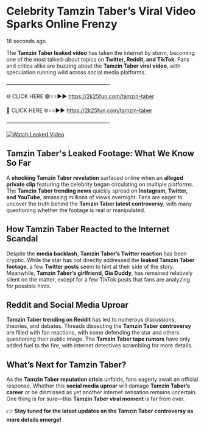 # Celebrity Tamzin Taber’s Viral Video Sparks Online Frenzy

18 seconds ago

The **Tamzin Taber leaked video** has taken the internet by storm, becoming one of the most talked-about topics on **Twitter, Reddit, and TikTok**. Fans and critics alike are buzzing about the **Tamzin Taber viral video**, with speculation running wild across social media platforms.

———————————————————-

🌐 CLICK HERE 🟢==►► https://2k25fun.com/tamzin-taber

🔴 CLICK HERE 🌐==►► https://2k25fun.com/tamzin-taber

———————————————————-

[![Watch Leaked Video](https://miro.medium.com/v2/resize:fit:828/format:webp/1*cilzJN44JGOrTw9NJCrNHA.gif "Watch Leaked Video")](https://2k25fun.com/tamzin-taber)

## **Tamzin Taber's Leaked Footage: What We Know So Far**  
A **shocking Tamzin Taber revelation** surfaced online when an **alleged private clip** featuring the celebrity began circulating on multiple platforms. The **Tamzin Taber trending news** quickly spread on **Instagram, Twitter, and YouTube**, amassing millions of views overnight. Fans are eager to uncover the truth behind the **Tamzin Taber latest controversy**, with many questioning whether the footage is real or manipulated.  

## **How Tamzin Taber Reacted to the Internet Scandal**  
Despite the **media backlash**, **Tamzin Taber’s Twitter reaction** has been cryptic. While the star has not directly addressed the **leaked Tamzin Taber footage**, a few **Twitter posts** seem to hint at their side of the story. Meanwhile, **Tamzin Taber’s girlfriend, Gia Duddy**, has remained relatively silent on the matter, except for a few TikTok posts that fans are analyzing for possible hints.  

## **Reddit and Social Media Uproar**  
**Tamzin Taber trending on Reddit** has led to numerous discussions, theories, and debates. Threads dissecting the **Tamzin Taber controversy** are filled with fan reactions, with some defending the star and others questioning their public image. The **Tamzin Taber tape rumors** have only added fuel to the fire, with internet detectives scrambling for more details.  

## **What’s Next for Tamzin Taber?**  
As the **Tamzin Taber reputation crisis** unfolds, fans eagerly await an official response. Whether this **social media uproar** will damage **Tamzin Taber’s career** or be dismissed as yet another internet sensation remains uncertain. One thing is for sure—this **Tamzin Taber viral moment** is far from over.  

👉 **Stay tuned for the latest updates on the Tamzin Taber controversy as more details emerge!**  